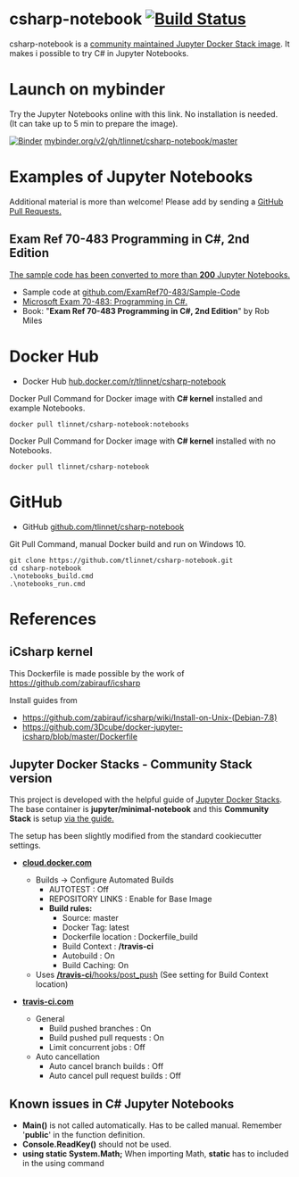 # csharp-notebook [![Build Status](https://travis-ci.com/tlinnet/csharp-notebook.svg?branch=master)](https://travis-ci.com/tlinnet/csharp-notebook)

csharp-notebook is a [community maintained Jupyter Docker Stack image](https://jupyter-docker-stacks.readthedocs.io/en/latest/using/selecting.html#community-stacks). It makes i possible to try C# in Jupyter Notebooks.

# Launch on mybinder

Try the Jupyter Notebooks online with this link. No installation is needed. <br> (It can take up to 5 min to prepare the image).

[![Binder](https://mybinder.org/badge_logo.svg)](https://mybinder.org/v2/gh/tlinnet/csharp-notebook/master) [mybinder.org/v2/gh/tlinnet/csharp-notebook/master](https://mybinder.org/v2/gh/tlinnet/csharp-notebook/master)

# Examples of Jupyter Notebooks

Additional material is more than welcome! Please add by sending a [GitHub Pull Requests.](https://help.github.com/articles/proposing-changes-to-your-work-with-pull-requests/)

## Exam Ref 70-483 Programming in C#, 2nd Edition

[The sample code has been converted to more than **200** Jupyter Notebooks.](Exam_Ref_70-483_Programming_in_C%23_2nd_Edition)

* Sample code at [github.com/ExamRef70-483/Sample-Code](https://github.com/ExamRef70-483/Sample-Code)
* [Microsoft Exam 70-483: Programming in C#.](https://www.microsoft.com/en-us/learning/exam-70-483.aspx)
* Book: "**Exam Ref 70-483 Programming in C#, 2nd Edition**" by Rob Miles

# Docker Hub

* Docker Hub [hub.docker.com/r/tlinnet/csharp-notebook](https://hub.docker.com/r/tlinnet/csharp-notebook)

Docker Pull Command for Docker image with **C# kernel** installed and example Notebooks.
```
docker pull tlinnet/csharp-notebook:notebooks
```

Docker Pull Command for Docker image with **C# kernel** installed with no Notebooks.
```
docker pull tlinnet/csharp-notebook
```

# GitHub

* GitHub [github.com/tlinnet/csharp-notebook](https://github.com/tlinnet/csharp-notebook)

Git Pull Command, manual Docker build and run on Windows 10.
```
git clone https://github.com/tlinnet/csharp-notebook.git
cd csharp-notebook
.\notebooks_build.cmd
.\notebooks_run.cmd
```

# References

## iCsharp kernel
This Dockerfile is made possible by the work of https://github.com/zabirauf/icsharp

Install guides from
* https://github.com/zabirauf/icsharp/wiki/Install-on-Unix-(Debian-7.8)
* https://github.com/3Dcube/docker-jupyter-icsharp/blob/master/Dockerfile

## Jupyter Docker Stacks - Community Stack version
This project is developed with the helpful guide of [Jupyter Docker Stacks](https://jupyter-docker-stacks.readthedocs.io/en/latest/). The base container is **jupyter/minimal-notebook** and this **Community Stack** is setup [via the guide.](https://jupyter-docker-stacks.readthedocs.io/en/latest/contributing/stacks.html)

The setup has been slightly modified from the standard cookiecutter settings.

* **[cloud.docker.com](https://cloud.docker.com)**
  * Builds -> Configure Automated Builds
    * AUTOTEST : Off
    * REPOSITORY LINKS : Enable for Base Image
    * **Build rules:**
      * Source: master
      * Docker Tag: latest
      * Dockerfile location : Dockerfile_build
      * Build Context : **/travis-ci**
      * Autobuild : On
      * Build Caching: On
  * Uses [**/travis-ci**/hooks/post_push](/travis-ci/hooks/post_push) (See setting for Build Context location)


* **[travis-ci.com](https://travis-ci.com/)**
  * General
    * Build pushed branches : On
    * Build pushed pull requests : On
    * Limit concurrent jobs : Off
  * Auto cancellation
    * Auto cancel branch builds : Off
    * Auto cancel pull request builds : Off


## Known issues in C# Jupyter Notebooks

* **Main()** is not called automatically. Has to be called manual. Remember '**public**' in the function definition.
* **Console.ReadKey()** should not be used.
* **using static System.Math;**  When importing Math, **static** has to included in the using command

